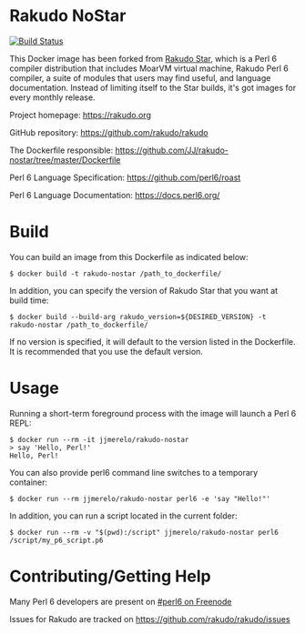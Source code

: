 # Rakudo NoStar

[![Build Status](https://travis-ci.com/JJ/rakudo-nostar.svg?branch=master)](https://travis-ci.com/JJ/rakudo-nostar)

This Docker image has been forked from  [Rakudo Star](https://github.com/perl6/docker), which is a Perl 6 compiler distribution that includes MoarVM
virtual machine, Rakudo Perl 6 compiler, a suite of modules that users
may find useful, and language documentation. Instead of limiting
itself to the Star builds, it's got images for every monthly release.

Project homepage: https://rakudo.org

GitHub repository: https://github.com/rakudo/rakudo

The Dockerfile responsible: https://github.com/JJ/rakudo-nostar/tree/master/Dockerfile

Perl 6 Language Specification: https://github.com/perl6/roast

Perl 6 Language Documentation: https://docs.perl6.org/

# Build

You can build an image from this Dockerfile as indicated below:

    $ docker build -t rakudo-nostar /path_to_dockerfile/

In addition, you can specify the version of Rakudo Star that you want at build time:

    $ docker build --build-arg rakudo_version=${DESIRED_VERSION} -t rakudo-nostar /path_to_dockerfile/

If no version is specified, it will default to the version listed in the Dockerfile. It is recommended that
you use the default version.

# Usage

Running a short-term foreground process with the image will launch a Perl 6 REPL:

    $ docker run --rm -it jjmerelo/rakudo-nostar
    > say 'Hello, Perl!'
    Hello, Perl!

You can also provide perl6 command line switches to a temporary container:

    $ docker run --rm jjmerelo/rakudo-nostar perl6 -e 'say "Hello!"'

In addition, you can run a script located in the current folder:

    $ docker run --rm -v "$(pwd):/script" jjmerelo/rakudo-nostar perl6 /script/my_p6_script.p6

# Contributing/Getting Help

Many Perl 6 developers are present on [#perl6 on Freenode](https://webchat.freenode.net/?channels=#perl6)

Issues for Rakudo are tracked on https://github.com/rakudo/rakudo/issues
